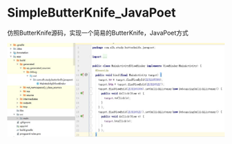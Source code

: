 # SimpleButterKnife_JavaPoet
仿照ButterKnife源码，实现一个简易的ButterKnife，JavaPoet方式

![image](https://github.com/CoderWalterXu/SimpleButterKnife_JavaPoet/blob/master/screenshot/apt_mainactivity_javapoet.jpg)

